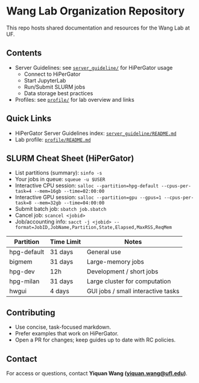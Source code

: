 # Wang Lab Organization Repository

This repo hosts shared documentation and resources for the Wang Lab at UF.

## Contents
- Server Guidelines: see [`server_guideline/`](./server_guideline/) for HiPerGator usage
  - Connect to HiPerGator
  - Start JupyterLab
  - Run/Submit SLURM jobs
  - Data storage best practices
- Profiles: see [`profile/`](./profile/) for lab overview and links

## Quick Links
- HiPerGator Server Guidelines index: [`server_guideline/README.md`](./server_guideline/README.md)
- Lab profile: [`profile/README.md`](./profile/README.md)

## SLURM Cheat Sheet (HiPerGator)
- List partitions (summary): `sinfo -s`
- Your jobs in queue: `squeue -u $USER`
- Interactive CPU session: `salloc --partition=hpg-default --cpus-per-task=4 --mem=16gb --time=02:00:00`
- Interactive GPU session: `salloc --partition=gpu --gpus=1 --cpus-per-task=8 --mem=32gb --time=04:00:00`
- Submit batch job: `sbatch job.sbatch`
- Cancel job: `scancel <jobid>`
- Job/accounting info: `sacct -j <jobid> --format=JobID,JobName,Partition,State,Elapsed,MaxRSS,ReqMem`

Partition | Time Limit | Notes
--- | --- | ---
hpg-default | 31 days | General use
bigmem | 31 days | Large-memory jobs
hpg-dev | 12h | Development / short jobs
hpg-milan | 31 days | Large cluster for computation
hwgui | 4 days | GUI jobs / small interactive tasks

## Contributing
- Use concise, task-focused markdown.
- Prefer examples that work on HiPerGator.
- Open a PR for changes; keep guides up to date with RC policies.

## Contact
For access or questions, contact **Yiquan Wang (yiquan.wang@ufl.edu)**.
